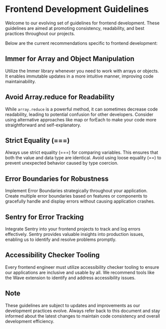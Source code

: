 # Frontend Development Guidelines

Welcome to our evolving set of guidelines for frontend development. These guidelines are aimed at promoting consistency, readability, and best practices throughout our projects.

Below are the current recommendations specific to frontend development:

## Immer for Array and Object Manipulation

Utilize the Immer library whenever you need to work with arrays or objects. It enables immutable updates in a more intuitive manner, improving code maintainability.

## Avoid Array.reduce for Readability

While `array.reduce` is a powerful method, it can sometimes decrease code readability, leading to potential confusion for other developers. Consider using alternative approaches like map or forEach to make your code more straightforward and self-explanatory.

## Strict Equality (===)

Always use strict equality (===) for comparing variables. This ensures that both the value and data type are identical. Avoid using loose equality (==) to prevent unexpected behavior caused by type coercion.

## Error Boundaries for Robustness

Implement Error Boundaries strategically throughout your application. Create multiple error boundaries based on features or components to gracefully handle and display errors without causing application crashes.

## Sentry for Error Tracking

Integrate Sentry into your frontend projects to track and log errors effectively. Sentry provides valuable insights into production issues, enabling us to identify and resolve problems promptly.

## Accessibility Checker Tooling

Every frontend engineer must utilize accessibility checker tooling to ensure our applications are inclusive and usable by all. We recommend tools like the Wave extension to identify and address accessibility issues.

## Note

These guidelines are subject to updates and improvements as our development practices evolve. Always refer back to this document and stay informed about the latest changes to maintain code consistency and overall development efficiency.
